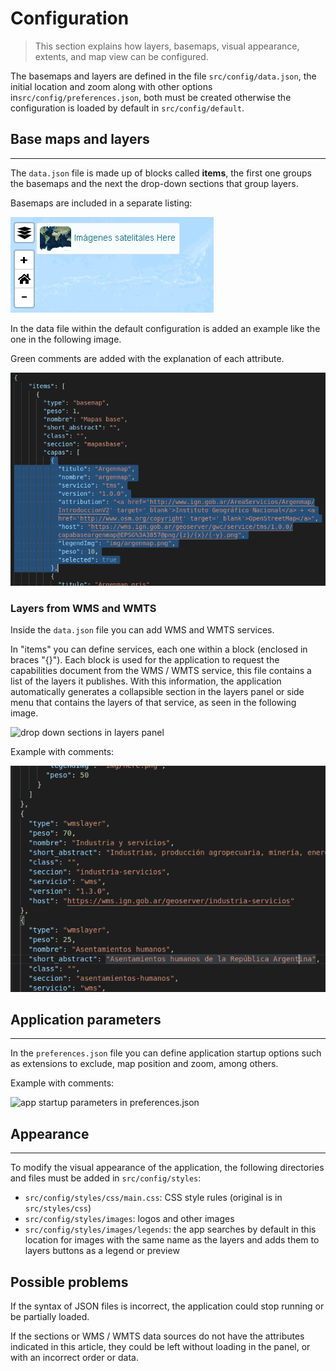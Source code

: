 # Configuration

   > This section explains how layers, basemaps, visual appearance, extents, and map view can be configured.

The basemaps and layers are defined in the file `src/config/data.json`, the initial location and zoom along with other options in`src/config/preferences.json`, both must be created otherwise the configuration is loaded by default in `src/config/default`.

## Base maps and layers
---

The `data.json` file is made up of blocks called **items**, the first one groups the basemaps and the next the drop-down sections that group layers.

Basemaps are included in a separate listing:

![basemap selector](img/mapabase.jpeg)

In the data file within the default configuration is added an example like the one in the following image.

Green comments are added with the explanation of each attribute.

![basemap definition in data.json](img/mapabasejson.png)

### Layers from WMS and WMTS

Inside the `data.json` file you can add WMS and WMTS services.

In "items" you can define services, each one within a block (enclosed in braces "{}"). Each block is used for the application to request the capabilities document from the WMS / WMTS service, this file contains a list of the layers it publishes. With this information, the application automatically generates a collapsible section in the layers panel or side menu that contains the layers of that service, as seen in the following image.

![drop down sections in layers panel](img/secciones.jpeg)

Example with comments:

![sections definitions in data.json](img/seccionjson.png)

## Application parameters
---

In the `preferences.json` file you can define application startup options such as extensions to exclude, map position and zoom, among others.

Example with comments:

![app startup parameters in preferences.json](img/preferences.png)

## Appearance
---

To modify the visual appearance of the application, the following directories and files must be added in `src/config/styles`:

- `src/config/styles/css/main.css`: CSS style rules (original is in` src/styles/css`)
- `src/config/styles/images`: logos and other images
- `src/config/styles/images/legends`: the app searches by default in this location for images with the same name as the layers and adds them to layers buttons as a legend or preview

## Possible problems

If the syntax of JSON files is incorrect, the application could stop running or be partially loaded.

If the sections or WMS / WMTS data sources do not have the attributes indicated in this article, they could be left without loading in the panel, or with an incorrect order or data.